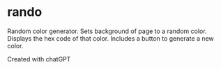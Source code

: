 # rando


Random color generator. Sets background of page to a random color. Displays the hex code of that color. Includes a button to generate a new color.


Created with chatGPT
